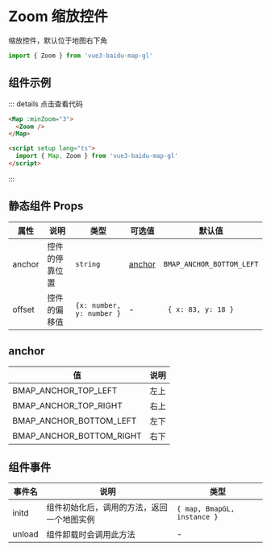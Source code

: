# Zoom 缩放控件

缩放控件，默认位于地图右下角

```ts
import { Zoom } from 'vue3-baidu-map-gl'
```

## 组件示例

<div>
  <Map
    :minZoom="3"
  >
    <Zoom />
  </Map>
</div>

::: details 点击查看代码

<!-- prettier-ignore -->
```html
<Map :minZoom="3">
  <Zoom />
</Map>

<script setup lang="ts">
  import { Map, Zoom } from 'vue3-baidu-map-gl'
</script>
```

:::

## 静态组件 Props

| 属性   | 说明           | 类型                      | 可选值            | 默认值                    |
| ------ | -------------- | ------------------------- | ----------------- | ------------------------- |
| anchor | 控件的停靠位置 | `string`                  | [anchor](#anchor) | `BMAP_ANCHOR_BOTTOM_LEFT` |
| offset | 控件的偏移值   | `{x: number, y: number }` | -                 | ` { x: 83, y: 18 }`       |

## anchor

| 值                       | 说明 |
| ------------------------ | ---- |
| BMAP_ANCHOR_TOP_LEFT     | 左上 |
| BMAP_ANCHOR_TOP_RIGHT    | 右上 |
| BMAP_ANCHOR_BOTTOM_LEFT  | 左下 |
| BMAP_ANCHOR_BOTTOM_RIGHT | 右下 |

## 组件事件

| 事件名 | 说明                                       | 类型                        |
| ------ | ------------------------------------------ | --------------------------- |
| initd  | 组件初始化后，调用的方法，返回一个地图实例 | `{ map, BmapGL, instance }` |
| unload | 组件卸载时会调用此方法                     | -                           |
